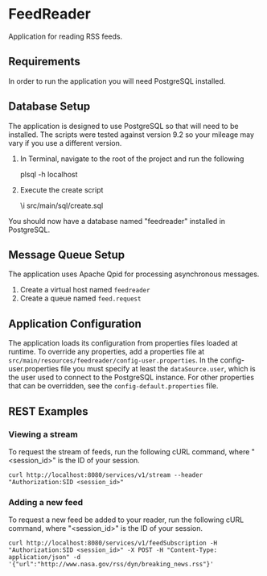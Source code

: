 # FeedReader
Application for reading RSS feeds.

## Requirements 
In order to run the application you will need PostgreSQL installed.

## Database Setup
The application is designed to use PostgreSQL so that will need to be installed. The scripts were tested against version 9.2 so your mileage may vary if you use a different version.

1. In Terminal, navigate to the root of the project and run the following 
    
    plsql -h localhost
    
2. Execute the create script
     
    \i src/main/sql/create.sql
     
You should now have a database named "feedreader" installed in PostgreSQL. 

## Message Queue Setup
The application uses Apache Qpid for processing asynchronous messages.

1. Create a virtual host named `feedreader`
2. Create a queue named `feed.request`

## Application Configuration
The application loads its configuration from properties files loaded at runtime. To override any properties, add a properties file at `src/main/resources/feedreader/config-user.properties`. In the config-user.properties file you must specify at least the `dataSource.user`, which is the user used to connect to the PostgreSQL instance. For other properties that can be overridden, see the `config-default.properties` file.

## REST Examples

### Viewing a stream
To request the stream of feeds, run the following cURL command, where "<session_id>" is the ID of your session.

    curl http://localhost:8080/services/v1/stream --header "Authorization:SID <session_id>"

### Adding a new feed
To request a new feed be added to your reader, run the following cURL command, where "<session_id>" is the ID of your session.

    curl http://localhost:8080/services/v1/feedSubscription -H "Authorization:SID <session_id>" -X POST -H "Content-Type: application/json" -d '{"url":"http://www.nasa.gov/rss/dyn/breaking_news.rss"}' 
